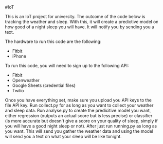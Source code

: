 #IoT

This is an IoT project for university. The outcome of the code below is tracking the weather and sleep. With this, it will create a predictive model on how good of a night sleep you will have. It will notify you by sending you a text.

The hardware to run this code are the following:
- Fitbit
- iPhone

To run this code, you will need to sign up to the following API:
- Fitbit
- Openweather
- Google Sheets (credential files)
- Twilio

Once you have everything set, make sure you upload you API keys to the file API key.
Run collect.py for as long as you want to collect your weather and sleep data.
Run analyse.py to create the predicitive model you want, either regression (outputs an actual score but is less precise) or classifier (is more accurate but doesn't give a score on your quality of sleep, simply if you will have a good night sleep or not).
After just run running.py as long as you want. This will send you gather the weather data and using the model will send you a text on what your sleep will be like tonight.
